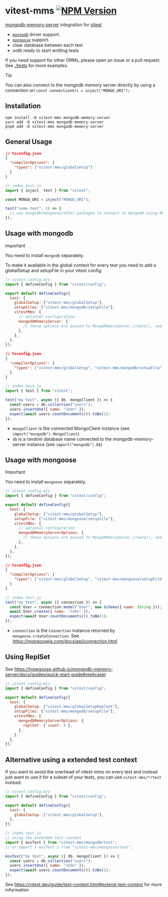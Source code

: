 # vitest-mms [![NPM Version](https://img.shields.io/npm/v/vitest-mms)](https://www.npmjs.com/package/vitest-mms)

[mongodb-memory-server](https://typegoose.github.io/mongodb-memory-server/) integration for [vitest](https://vitest.dev/)

- [`mongodb`](#usage-with-mongodb) driver support.
- [`mongoose`](#usage-with-mongoose) support.
- clear database between each test
- ootb ready to start writting tests

If you need support for other ORMs, please open an issue or a pull request. See [./tests](./tests) for more examples.

> [!TIP]
> You can also connect to the mongodb memory server directly by using a connection uri `const connectionUri = inject("MONGO_URI");`

## Installation

```shell
npm install -D vitest-mms mongodb-memory-server
yarn add -D vitest-mms mongodb-memory-server
pnpm add -D vitest-mms mongodb-memory-server
```

## General Usage

```json
// tsconfig.json
{
  "compilerOptions": {
    "types": ["vitest-mms/globalSetup"]
  }
}
```

```js
// index.test.js
import { inject, test } from "vitest";

const MONGO_URI = inject("MONGO_URI");

test("some test", () => {
  // use mongodb/mongoose/other packages to connect to mongodb using MONGO_URI
});
```

## Usage with mongodb

> [!IMPORTANT]
> You need to install `mongodb` separately.

To make it available in the global context for every test you need to add a globalSetup and setupFile in your vitest config:

```js
// vitest.config.mjs
import { defineConfig } from "vitest/config";

export default defineConfig({
  test: {
    globalSetup: ["vitest-mms/globalSetup"],
    setupFiles: ["vitest-mms/mongodb/setupFile"],
    vitestMms: {
      // optional configuration
      mongodbMemoryServer: {
        // these options are passed to MongoMemoryServer.create(), see https://typegoose.github.io/mongodb-memory-server/docs/guides/quick-start-guide#normal-server
      },
    },
  },
});
```

```json
// tsconfig.json
{
  "compilerOptions": {
    "types": ["vitest-mms/globalSetup", "vitest-mms/mongodb/setupFile"]
  }
}
```

```js
// index.test.js
import { test } from "vitest";

test("my test", async ({ db, mongoClient }) => {
  const users = db.collection("users");
  users.insertOne({ name: "John" });
  expect(await users.countDocuments()).toBe(1);
});
```

- `mongoClient` is the connected MongoClient instance (see `import("mongodb").MongoClient`)
- `db` is a random database name connected to the mongodb-memory-server instance (see `import("mongodb").Db`)

## Usage with mongoose

> [!IMPORTANT]
> You need to install `mongoose` separately.

```js
// vitest.config.mjs
import { defineConfig } from "vitest/config";

export default defineConfig({
  test: {
    globalSetup: ["vitest-mms/globalSetup"],
    setupFile: ["vitest-mms/mongoose/setupFile"],
    vitestMms: {
      // optional configuration
      mongodbMemoryServerOptions: {
        // these options are passed to MongoMemoryServer.create(), see https://typegoose.github.io/mongodb-memory-server/docs/guides/quick-start-guide#normal-server
      },
    },
  },
});
```

```json
// tsconfig.json
{
  "compilerOptions": {
    "types": ["vitest-mms/globalSetup", "vitest-mms/mongoose/setupFile"]
  }
}
```

```js
// index.test.js
test("my test", async ({ connection }) => {
  const User = connection.model("User", new Schema({ name: String }));
  await User.create({ name: "John" });
  expect(await User.countDocuments()).toBe(1);
});
```

- `connection` is the `Connection` instance returned by `mongoose.createConnection`. See https://mongoosejs.com/docs/api/connection.html

## Using ReplSet

See https://typegoose.github.io/mongodb-memory-server/docs/guides/quick-start-guide#replicaset

```js
// vitest.config.mjs
import { defineConfig } from "vitest/config";

export default defineConfig({
  test: {
    globalSetup: ["vitest-mms/globalSetupReplSet"],
    setupFiles: ["vitest-mms/mongodb/setupFile"],
    vitestMms: {
      mongodbMemoryServerOptions: {
        replSet: { count: 4 },
      },
    },
  },
});
```

## Alternative using a extended test context

If you want to avoid the overhead of vitest-mms on every test and instead just want to use it for a subset of your tests, you can use `vitest-mms/*/test` instead:

```js
// vitest.config.mjs
import { defineConfig } from "vitest/config";

export default defineConfig({
  test: {
    globalSetup: ["vitest-mms/globalSetup"],
  },
});
```

```js
// index.test.js
// using the extended test context
import { mssTest } from "vitest-mms/mongodb/test";
// or import { mssTest } from "vitest-mms/mongoose/test";

mssTest("my test", async ({ db, mongoClient }) => {
  const users = db.collection("users");
  users.insertOne({ name: "John" });
  expect(await users.countDocuments()).toBe(1);
});
```

See https://vitest.dev/guide/test-context.html#extend-test-context for more information

